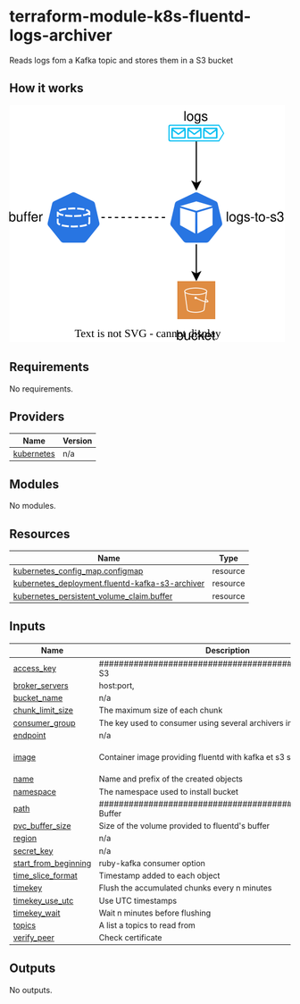 # terraform-module-k8s-fluentd-logs-archiver

Reads logs fom a Kafka topic and stores them in a S3 bucket

## How it works

![Workflow diagram](./diagrams/workflow.svg)


<!-- BEGINNING OF PRE-COMMIT-TERRAFORM DOCS HOOK -->
## Requirements

No requirements.

## Providers

| Name | Version |
|------|---------|
| <a name="provider_kubernetes"></a> [kubernetes](#provider\_kubernetes) | n/a |

## Modules

No modules.

## Resources

| Name | Type |
|------|------|
| [kubernetes_config_map.configmap](https://registry.terraform.io/providers/hashicorp/kubernetes/latest/docs/resources/config_map) | resource |
| [kubernetes_deployment.fluentd-kafka-s3-archiver](https://registry.terraform.io/providers/hashicorp/kubernetes/latest/docs/resources/deployment) | resource |
| [kubernetes_persistent_volume_claim.buffer](https://registry.terraform.io/providers/hashicorp/kubernetes/latest/docs/resources/persistent_volume_claim) | resource |

## Inputs

| Name | Description | Type | Default | Required |
|------|-------------|------|---------|:--------:|
| <a name="input_access_key"></a> [access\_key](#input\_access\_key) | #################################################### S3 | `string` | n/a | yes |
| <a name="input_broker_servers"></a> [broker\_servers](#input\_broker\_servers) | host:port, | `string` | n/a | yes |
| <a name="input_bucket_name"></a> [bucket\_name](#input\_bucket\_name) | n/a | `string` | n/a | yes |
| <a name="input_chunk_limit_size"></a> [chunk\_limit\_size](#input\_chunk\_limit\_size) | The maximum size of each chunk | `string` | `"256m"` | no |
| <a name="input_consumer_group"></a> [consumer\_group](#input\_consumer\_group) | The key used to consumer using several archivers in parallel | `string` | n/a | yes |
| <a name="input_endpoint"></a> [endpoint](#input\_endpoint) | n/a | `string` | n/a | yes |
| <a name="input_image"></a> [image](#input\_image) | Container image providing fluentd with kafka et s3 support | `string` | `"ghcr.io/mgrzybek/fluentd-kafka-s3-logs-archiver:main"` | no |
| <a name="input_name"></a> [name](#input\_name) | Name and prefix of the created objects | `string` | n/a | yes |
| <a name="input_namespace"></a> [namespace](#input\_namespace) | The namespace used to install bucket | `string` | n/a | yes |
| <a name="input_path"></a> [path](#input\_path) | #################################################### Buffer | `string` | `"/var/log/td-agent/s3"` | no |
| <a name="input_pvc_buffer_size"></a> [pvc\_buffer\_size](#input\_pvc\_buffer\_size) | Size of the volume provided to fluentd's buffer | `string` | `"5Gi"` | no |
| <a name="input_region"></a> [region](#input\_region) | n/a | `string` | n/a | yes |
| <a name="input_secret_key"></a> [secret\_key](#input\_secret\_key) | n/a | `string` | n/a | yes |
| <a name="input_start_from_beginning"></a> [start\_from\_beginning](#input\_start\_from\_beginning) | ruby-kafka consumer option | `bool` | `true` | no |
| <a name="input_time_slice_format"></a> [time\_slice\_format](#input\_time\_slice\_format) | Timestamp added to each object | `string` | `"%Y-%m-%d-%H-%M"` | no |
| <a name="input_timekey"></a> [timekey](#input\_timekey) | Flush the accumulated chunks every n minutes | `string` | `"60m"` | no |
| <a name="input_timekey_use_utc"></a> [timekey\_use\_utc](#input\_timekey\_use\_utc) | Use UTC timestamps | `bool` | `true` | no |
| <a name="input_timekey_wait"></a> [timekey\_wait](#input\_timekey\_wait) | Wait n minutes before flushing | `string` | `"1m"` | no |
| <a name="input_topics"></a> [topics](#input\_topics) | A list a topics to read from | `list(string)` | n/a | yes |
| <a name="input_verify_peer"></a> [verify\_peer](#input\_verify\_peer) | Check certificate | `bool` | `true` | no |

## Outputs

No outputs.
<!-- END OF PRE-COMMIT-TERRAFORM DOCS HOOK -->
